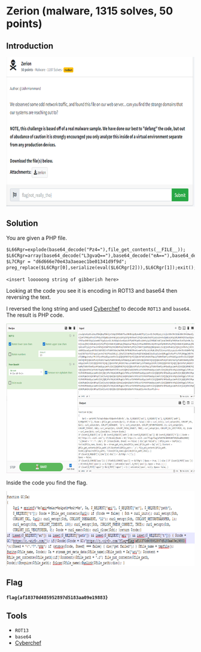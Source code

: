 # Zerion (malware, 1315 solves, 50 points)

## Introduction

<p align="left">
  <img height=400 img src=./readme_assets/zerion-challenge.PNG/>
</p>

## Solution

You are given a PHP file. 

```
$L66Rgr=explode(base64_decode("Pz4="),file_get_contents(__FILE__));
$L6CRgr=array(base64_decode("L3gvaQ=="),base64_decode("eA=="),base64_decode(strrev(str_rot13($L66Rgr[1]))));
$L7CRgr = "d6d666e70e43a3aeaec1be01341d9f9d";
preg_replace($L6CRgr[0],serialize(eval($L6CRgr[2])),$L6CRgr[1]);exit();

<insert looooong string of gibberish here>
```

Looking at the code you see it is encoding in ROT13 and base64 then reversing the text.

I reversed the long string and used [Cyberchef](https://gchq.github.io/CyberChef/) to decode `ROT13` and `base64`. The result is PHP code.

<p align="left">
  <img height=400 img src=./readme_assets/zerion-decoded.PNG/>
</p>

Inside the code you find the flag.

<p align="left">
  <img height=200 img src=./readme_assets/zerion-flag.PNG/>
</p>

## Flag

**`flag{af10370d485952897d5183aa09e19883}`**

## Tools

- `ROT13`
- `base64`
- [Cyberchef](https://gchq.github.io/CyberChef/)
